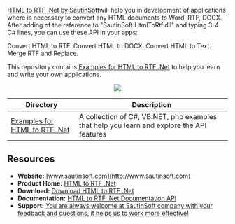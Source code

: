 [HTML to RTF .Net by SautinSoft](https://sautinsoft.com/products/html-to-rtf/)will help you in development of applications where is necessary to convert any HTML documents to Word, RTF, DOCX. After adding of the reference to "SautinSoft.HtmlToRtf.dll" and typing 3-4 C# lines, you can use these API in your apps:

Convert HTML to RTF.
Convert HTML to DOCX.
Convert HTML to Text.
Merge RTF and Replace.

This repository contains [Examples for HTML to RTF .Net](https://sautinsoft.com/products/html-to-rtf/examples/) to help you learn and write your own applications.

<p align="center">

  <a title="Download complete HTML to RTF .Net" href="https://sautinsoft.com/thankyou.php?download=htmltortf_pro_net.zip">
	<img src="https://sautinsoft.com/images/zip_file_download.png" />
  </a>
</p>

Directory | Description
--------- | -----------
[Examples for HTML to RTF .Net](https://sautinsoft.com/products/html-to-rtf/examples/) | A collection of C#, VB.NET, php examples that help you learn and explore the API features


## Resources

+ **Website:** [www.sautinsoft.com](http://www.sautinsoft.com)
+ **Product Home:** [HTML to RTF .Net](https://sautinsoft.com/products/html-to-rtf/)
+ **Download:** [Download HTML to RTF .Net](https://sautinsoft.com/products/html-to-rtf/download.php)
+ **Documentation:** [HTML to RTF .Net Documentation API](https://sautinsoft.net/help/html-to-rtf-net/html/getting-started.htm)
+ **Support:** [You are always welcome at SautinSoft company with your feedback and questions, it helps us to work more effective!](https://sautinsoft.com/support.php)
